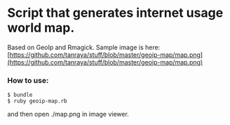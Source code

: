 # Script that generates internet usage world map.

Based on GeoIp and Rmagick.
Sample image is here: [https://github.com/tanraya/stuff/blob/master/geoip-map/map.png](https://github.com/tanraya/stuff/blob/master/geoip-map/map.png)

### How to use:

    $ bundle
    $ ruby geoip-map.rb

and then open ./map.png in image viewer.

